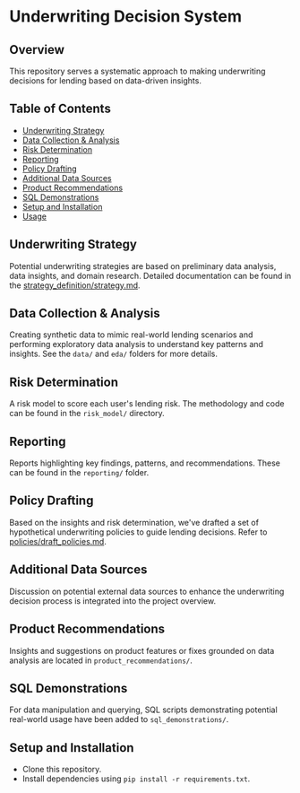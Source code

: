 # Underwriting Decision System  

## Overview

This repository serves a systematic approach to making underwriting decisions for lending based on data-driven insights.

## Table of Contents

- [Underwriting Strategy](#underwriting-strategy)
- [Data Collection & Analysis](#data-collection--analysis)
- [Risk Determination](#risk-determination)
- [Reporting](#reporting)
- [Policy Drafting](#policy-drafting)
- [Additional Data Sources](#additional-data-sources)
- [Product Recommendations](#product-recommendations)
- [SQL Demonstrations](#sql-demonstrations)
- [Setup and Installation](#setup-and-installation)
- [Usage](#usage)

## Underwriting Strategy

Potential underwriting strategies are based on preliminary data analysis, data insights, and domain research. Detailed documentation can be found in the [strategy_definition/strategy.md](strategy_definition/strategy.md).

## Data Collection & Analysis

Creating synthetic data to mimic real-world lending scenarios and performing exploratory data analysis to understand key patterns and insights. See the `data/` and `eda/` folders for more details.

## Risk Determination

A risk model to score each user's lending risk. The methodology and code can be found in the `risk_model/` directory.

## Reporting

Reports highlighting key findings, patterns, and recommendations. These can be found in the `reporting/` folder.

## Policy Drafting

Based on the insights and risk determination, we've drafted a set of hypothetical underwriting policies to guide lending decisions. Refer to [policies/draft_policies.md](policies/draft_policies.md).

## Additional Data Sources

Discussion on potential external data sources to enhance the underwriting decision process is integrated into the project overview.

## Product Recommendations

Insights and suggestions on product features or fixes grounded on data analysis are located in `product_recommendations/`.

## SQL Demonstrations

For data manipulation and querying, SQL scripts demonstrating potential real-world usage have been added to `sql_demonstrations/`.

## Setup and Installation

- Clone this repository.
- Install dependencies using `pip install -r requirements.txt`.
